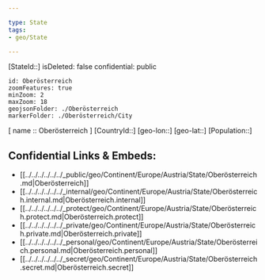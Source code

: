 ```yaml
---

type: State
tags:
- geo/State

---
```

[StateId::]
isDeleted: false
confidential: public

```leaflet
id: Oberösterreich
zoomFeatures: true 
minZoom: 2 
maxZoom: 18
geojsonFolder: ./Oberösterreich
markerFolder: ./Oberösterreich/City
```

[ name :: Oberösterreich ]
[CountryId::]
[geo-lon::]
[geo-lat::]
[Population::]



## Confidential Links & Embeds: 
- [[../../../../../../_public/geo/Continent/Europe/Austria/State/Oberösterreich.md|Oberösterreich]] 
- [[../../../../../../_internal/geo/Continent/Europe/Austria/State/Oberösterreich.internal.md|Oberösterreich.internal]] 
- [[../../../../../../_protect/geo/Continent/Europe/Austria/State/Oberösterreich.protect.md|Oberösterreich.protect]] 
- [[../../../../../../_private/geo/Continent/Europe/Austria/State/Oberösterreich.private.md|Oberösterreich.private]] 
- [[../../../../../../_personal/geo/Continent/Europe/Austria/State/Oberösterreich.personal.md|Oberösterreich.personal]] 
- [[../../../../../../_secret/geo/Continent/Europe/Austria/State/Oberösterreich.secret.md|Oberösterreich.secret]] 
